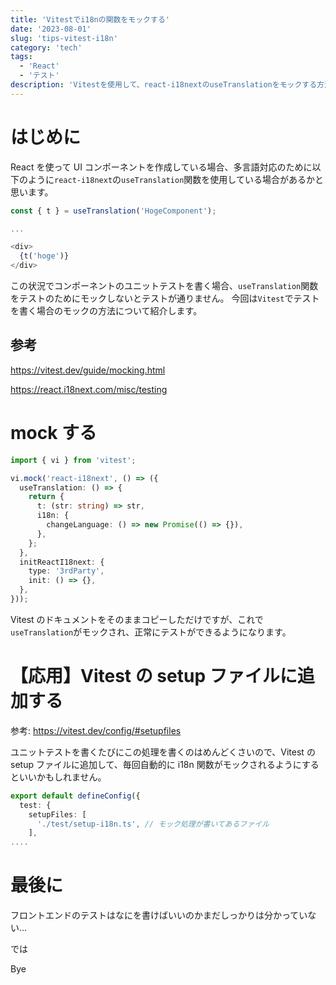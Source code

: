 ```yaml
---
title: 'Vitestでi18nの関数をモックする'
date: '2023-08-01'
slug: 'tips-vitest-i18n'
category: 'tech'
tags:
  - 'React'
  - 'テスト'
description: 'Vitestを使用して、react-i18nextのuseTranslationをモックする方法を紹介します。また、Vitestのsetupファイルに追加して、モック処理が自動的にテスト前に走るようにする方法も紹介しています。'
---
```


# はじめに

React を使って UI コンポーネントを作成している場合、多言語対応のために以下のように`react-i18next`の`useTranslation`関数を使用している場合があるかと思います。

```javascript
const { t } = useTranslation('HogeComponent');

...

<div>
  {t('hoge')}
</div>
```

この状況でコンポーネントのユニットテストを書く場合、`useTranslation`関数をテストのためにモックしないとテストが通りません。
今回は`Vitest`でテストを書く場合のモックの方法について紹介します。

## 参考

https://vitest.dev/guide/mocking.html

https://react.i18next.com/misc/testing

# mock する

```typescript
import { vi } from 'vitest';

vi.mock('react-i18next', () => ({
  useTranslation: () => {
    return {
      t: (str: string) => str,
      i18n: {
        changeLanguage: () => new Promise(() => {}),
      },
    };
  },
  initReactI18next: {
    type: '3rdParty',
    init: () => {},
  },
}));
```

Vitest のドキュメントをそのままコピーしただけですが、これで`useTranslation`がモックされ、正常にテストができるようになります。

# 【応用】Vitest の setup ファイルに追加する

参考: https://vitest.dev/config/#setupfiles

ユニットテストを書くたびにこの処理を書くのはめんどくさいので、Vitest の setup ファイルに追加して、毎回自動的に i18n 関数がモックされるようにするといいかもしれません。

```typescript
export default defineConfig({
  test: {
    setupFiles: [
      './test/setup-i18n.ts', // モック処理が書いてあるファイル
    ],
....
```

# 最後に

フロントエンドのテストはなにを書けばいいのかまだしっかりは分かっていない…

では

Bye
